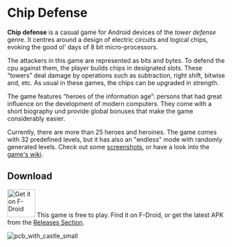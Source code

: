 # Chip Defense

__Chip defense__ is a casual game for Android devices of the _tower defense_ genre. It centres around a design of electric circuits and logical chips, evoking the good ol' days of 8 bit micro-processors.

The attackers in this game are represented as bits and bytes. To defend the cpu against them, the player builds chips in designated slots. These “towers” deal damage by operations such as subtraction, right shift, bitwise and, etc. As usual in these games, the chips can be upgraded in strength.

The game features “heroes of the information age”: persons that had great influence on the development of modern computers. They come with a short biography und provide global bonuses that make the game considerably easier.

Currently, there are more than 25 heroes and heroines. The game comes with 32 predefined levels, but it has also an "endless" mode with randomly generated levels. Check out some [screenshots](https://github.com/ochadenas/cpudefense/wiki/Screenshots), or have a look into the [game's wiki](https://github.com/ochadenas/cpudefense/wiki).

## Download

[<img src="https://fdroid.gitlab.io/artwork/badge/get-it-on.png"
     alt="Get it on F-Droid"
     height="64">](https://f-droid.org/packages/de.chadenas.cpudefense/)
This game is free to play. Find it on F-Droid, or get the latest APK from the [Releases Section](https://github.com/ochadenas/cpudefense/releases/latest).


     
![pcb_with_castle_small](https://github.com/user-attachments/assets/6a3aa810-f7db-47fa-974d-cc277c14e519)
